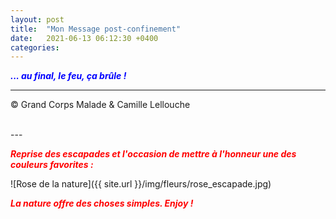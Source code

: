 ```yaml
---
layout: post
title:  "Mon Message post-confinement"
date:   2021-06-13 06:12:30 +0400
categories: 
---
```



<span style="color: blue">***... au final, le feu, ça brûle !***</span>
<br/>


---
&copy;  Grand Corps Malade & Camille Lellouche

<br>
---


<span style="color: red">***Reprise des escapades et l'occasion de mettre à l'honneur une des couleurs favorites :***</span>


![Rose de la nature]({{ site.url }}/img/fleurs/rose_escapade.jpg)

<span style="color: red">***La nature offre des choses simples. Enjoy !***</span>